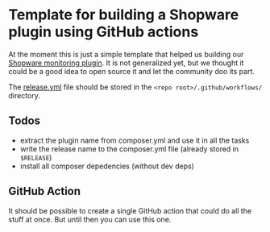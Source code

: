 # Template for building a Shopware plugin using GitHub actions

At the moment this is just a simple template that helped us building our [Shopware monitoring plugin](https://www.koality.io/de/magazin/de/articles/marketplace/shopware-6-monitor-plugin). It is not generalized yet, but we thought it could be a good idea to open source it and let the community doo its part.

The [release.yml](release.yml) file should be stored in the `<repo root>/.github/workflows/` directory. 

## Todos

- extract the plugin name from composer.yml and use it in all the tasks
- write the release name to the composer.yml file (already stored in `$RELEASE`)
- install all composer depedencies (without dev deps)

## GitHub Action

It should be possible to create a single GitHub action that could do all the stuff at once. But until then you can use this one.
